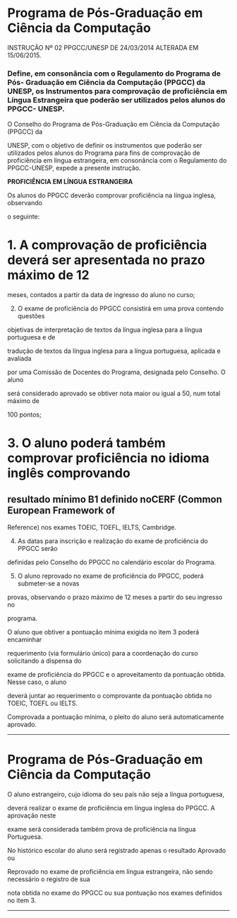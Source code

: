 # Programa de Pós-Graduação em Ciência da Computação

 INSTRUÇÃO Nº 02 PPGCC/UNESP  DE  24/03/2014 ALTERADA EM
 15/06/2015.

### Define, em consonância com o Regulamento do Programa de Pós- Graduação em Ciência da Computação (PPGCC) da UNESP, os Instrumentos para comprovação de proficiência em Língua Estrangeira que poderão ser utilizados pelos alunos do PPGCC- UNESP.

O Conselho do Programa de Pós-Graduação em Ciência da Computação (PPGCC) da

UNESP, com o objetivo de definir os instrumentos que poderão ser utilizados pelos alunos do
Programa para fins de comprovação de proficiência em língua estrangeira, em consonância com
o Regulamento do PPGCC-UNESP, expede a presente instrução.

**PROFICIÊNCIA EM LÍNGUA ESTRANGEIRA**

Os alunos do PPGCC deverão comprovar proficiência na língua inglesa, observando

o seguinte:

# 1. A comprovação de proficiência deverá ser apresentada no prazo máximo de  12

meses, contados a partir da data de ingresso do aluno no curso;

2. O exame de proficiência do PPGCC consistirá em uma prova contendo questões

objetivas de interpretação de textos da língua inglesa para a língua portuguesa e de

tradução de textos da língua inglesa para a língua portuguesa, aplicada e avaliada

por uma Comissão de Docentes do Programa, designada pelo Conselho. O aluno

será considerado aprovado se obtiver nota maior ou igual a 50, num total máximo de

100 pontos;

# 3. O  aluno  poderá  também  comprovar  proficiência  no  idioma  inglês  comprovando

## resultado  mínimo  B1  definido  noCERF  (Common  European  Framework  of

 Reference) nos exames TOEIC, TOEFL, IELTS, Cambridge.

4. As  datas  para  inscrição  e  realização  do  exame  de  proficiência  do  PPGCC  serão

definidas pelo Conselho do PPGCC no calendário escolar do Programa.

5. O aluno reprovado no exame de proficiência do PPGCC, poderá submeter-se a novas

provas,  observando  o  prazo  máximo  de  12  meses  a  partir  do  seu  ingresso  no

programa.

O aluno que obtiver a pontuação mínima exigida no item 3 poderá encaminhar

requerimento (via formulário único) para a coordenação do curso solicitando a dispensa do

exame de proficiência do PPGCC e o aproveitamento da pontuação obtida. Nesse caso, o aluno

deverá juntar ao requerimento o comprovante da pontuação obtida no TOEIC, TOEFL ou IELTS.

Comprovada a pontuação mínima, o pleito do aluno será automaticamente aprovado.


-----

# Programa de Pós-Graduação em Ciência da Computação
O aluno estrangeiro, cujo idioma do seu país não seja a língua portuguesa,

deverá realizar o exame de proficiência em língua inglesa do PPGCC. A aprovação neste

exame será considerada também prova de proficiência na língua Portuguesa.

No histórico escolar do aluno será registrado apenas o resultado Aprovado ou

Reprovado no exame de proficiência em língua estrangeira, não sendo necessário o registro de sua

nota obtida no exame do PPGCC ou sua pontuação nos exames definidos no item 3.


-----

